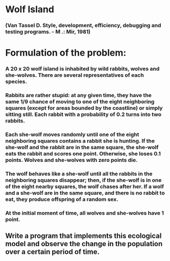 # Wolf Island 
### (Van Tassel D. Style, development, efficiency, debugging and testing programs. - M .: Mir, 1981)

# Formulation of the problem:
### A 20 x 20 wolf island is inhabited by wild rabbits, wolves and she-wolves. There are several representatives of each species.

### Rabbits are rather stupid: at any given time, they have the same 1/9 chance of moving to one of the eight neighboring squares (except for areas bounded by the coastline) or simply sitting still. Each rabbit with a probability of 0.2 turns into two rabbits.

### Each she-wolf moves randomly until one of the eight neighboring squares contains a rabbit she is hunting. If the she-wolf and the rabbit are in the same square, the she-wolf eats the rabbit and scores one point. Otherwise, she loses 0.1 points. Wolves and she-wolves with zero points die.

### The wolf behaves like a she-wolf until all the rabbits in the neighboring squares disappear; then, if the she-wolf is in one of the eight nearby squares, the wolf chases after her. If a wolf and a she-wolf are in the same square, and there is no rabbit to eat, they produce offspring of a random sex.

### At the initial moment of time, all wolves and she-wolves have 1 point.

## Write a program that implements this ecological model and observe the change in the population over a certain period of time.
